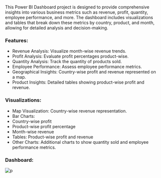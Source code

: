 
This Power BI Dashboard project is designed to provide comprehensive insights into various business metrics such as revenue, profit, quantity, employee performance, and more. The dashboard includes visualizations and tables that break down these metrics by country, product, and month, allowing for detailed analysis and decision-making.

### Features: ###
- Revenue Analysis: Visualize month-wise revenue trends.
- Profit Analysis: Evaluate profit percentages product-wise.
- Quantity Analysis: Track the quantity of products sold.
- Employee Performance: Assess employee performance metrics.
- Geographical Insights: Country-wise profit and revenue represented on a map.
- Product Insights: Detailed tables showing product-wise profit and revenue.

### Visualizations: ###
- Map Visualization: Country-wise revenue representation.
- Bar Charts:
- Country-wise profit
- Product-wise profit percentage
- Month-wise revenue
- Tables: Product-wise profit and revenue
- Other Charts: Additional charts to show quantity sold and employee performance metrics.

### Dashboard: ###

![p](https://github.com/robayet002/Enhancing-Sales-Strategies-with-Power-BI-A-Visual-Analytics-Approach/assets/111728894/087ed035-a300-49e5-a186-88eb529a3a3f)
